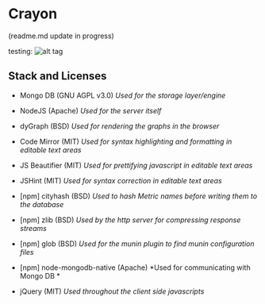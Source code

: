 Crayon
======

(readme.md update in progress)

testing:
![alt tag](https://raw.github.com/shai-d/crayon/master/docs/images/3tier.png)


Stack and Licenses
------------------

* Mongo DB (GNU AGPL v3.0)
*Used for the storage layer/engine*

* NodeJS (Apache)
*Used for the server itself*

* dyGraph (BSD)
*Used for rendering the graphs in the browser*

* Code Mirror (MIT)
*Used for syntax highlighting and formatting in editable text areas*

* JS Beautifier (MIT)
*Used for prettifying javascript in editable text areas*

* JSHint (MIT)
*Used for syntax correction in editable text areas*

* [npm] cityhash (BSD)
*Used to hash Metric names before writing them to the database*

* [npm] zlib (BSD)
*Used by the http server for compressing response streams*

* [npm] glob (BSD)
*Used for the munin plugin to find munin configuration files*

* [npm] node-mongodb-native (Apache)
*Used for communicating with Mongo DB *

* jQuery (MIT)
*Used throughout the client side javascripts*
